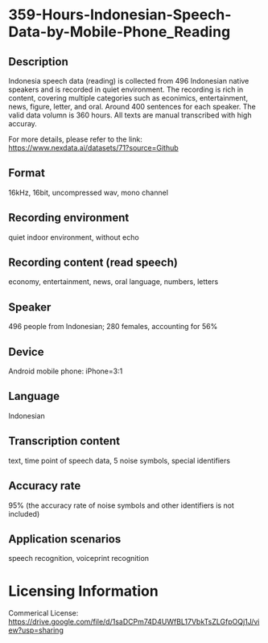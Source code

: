 # 359-Hours-Indonesian-Speech-Data-by-Mobile-Phone_Reading


## Description
Indonesia speech data (reading) is collected from 496 Indonesian native speakers and is recorded in quiet environment. The recording is rich in content, covering multiple categories such as econimics, entertainment, news, figure, letter, and oral. Around 400 sentences for each speaker. The valid data volumn is 360 hours. All texts are manual transcribed with high accuray.

For more details, please refer to the link: https://www.nexdata.ai/datasets/71?source=Github


## Format
16kHz, 16bit, uncompressed wav, mono channel

## Recording environment
quiet indoor environment, without echo

## Recording content (read speech)
economy, entertainment, news, oral language, numbers, letters

## Speaker
496 people from Indonesian; 280 females, accounting for 56%

## Device
Android mobile phone: iPhone=3:1

## Language
Indonesian

## Transcription content
text, time point of speech data, 5 noise symbols, special identifiers

## Accuracy rate
95% (the accuracy rate of noise symbols and other identifiers is not included)

## Application scenarios
speech recognition, voiceprint recognition

# Licensing Information
Commerical License: https://drive.google.com/file/d/1saDCPm74D4UWfBL17VbkTsZLGfpOQj1J/view?usp=sharing

